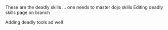 These are the deadly skills ... one needs to master dojo skills Editing deadly skills page on branch

Adding deadly tools ad well
